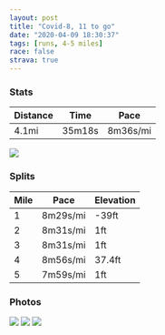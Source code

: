 ```yaml
---
layout: post
title: "Covid-8, 11 to go"
date: "2020-04-09 18:30:37"
tags: [runs, 4-5 miles]
race: false
strava: true
---
```


### Stats

| Distance | Time | Pace |
|----------|------|------|
|4.1mi|35m18s|8m36s/mi|

<img src='https://maps.googleapis.com/maps/api/staticmap?maptype=roadmap&path=enc:_gwwFhssbMQ^QTANOZg@j@S\Yv@Ef@]nACTD@BBMl@BJ]`AYjA?JBBTPRRj@TP@f@VTFd@f@\VNTN^b@b@H`@LJHPFd@ANKh@Wh@IRe@zBUf@U|@k@xAOp@Ub@CZKb@?L@FLJd@RF?`@Vj@Td@ZXJlCbBFFf@XNLD@ZXd@X`@X~@^x@h@V?ZJ\F|@Xn@N`@Pd@P~AZb@LXLp@Lj@Vr@Hf@PZ?~@H^Aj@CRC^MXCRB^JLA^[PI\GPKLQf@Q@IBGJ?pATd@DnAXzAHPFd@D`@JL?XJ\@l@H`@?\F`@Gz@LxAPf@Pv@Lf@Ab@HXC^@hBXFBB?HD`@LvAXb@Th@Lz@FBAFILEXHlBT~@XXPfAj@^F|Aj@\HtCEfBSd@Kj@Ax@BVEb@@VBXJRBJ?VHtAFj@L|CB`AEVDj@A~@HJDH`@?HMBMPG`CGtAEPABI?QKEKAQ?]LYFo@Li@?OEKKMEAa@?YMg@Gm@HYGS?{BSiA@_@@SEc@O]EoAAsAMkAAe@I]AoBBy@ASMkAWWOCFMAqBaBcAg@mCSQAs@UYCU@YCSIc@Gu@C[CK@KACAGQOeAB]FYAE?EDMPW?c@a@_@[Og@i@UI?SKECEMACEO@g@CY[EOM?_@KO?IJ@PCNMECBU?ADAAYa@?IW[q@MYa@MEEEa@W[Wq@y@QOYKg@]u@uAMIi@g@QKUe@e@k@QMICAEmA}@_@c@MWOI[BWMI?Sc@WWSAaAg@UKC@_@UUGSUm@e@UGWQc@Ia@YG?UGMIKCUM[_@UMGAE@I?WKSOCG@A]a@WCUOKQGKBCCAELOFOUOMGAIEM?MGCA[u@Qq@KCG@MEAKFIECBCC?GDBJE@CIGCGIEDKKADEKKDSCYSQIKDK?GCK@GAa@YYa@[QMYIIS_@Si@c@i@_@Wa@UgAcAa@O{@aAU@GBSECOKQFSHADGLWJ]@_@J]&key=AIzaSyC1MId7bFpkLXNAaYhBSTb8jLyiSqzbDtM&size=800x800&markers=color:yellow|label:S|40.75648,-73.99749&markers=color:green|label:F|40.755990000000025,-73.99709'>

### Splits

| Mile | Pace | Elevation |
|------|------|-----------|
|1|8m29s/mi|-39ft|
|2|8m31s/mi|1ft|
|3|8m31s/mi|1ft|
|4|8m56s/mi|37.4ft|
|5|7m59s/mi|1ft|

### Photos
<img src='https://dgtzuqphqg23d.cloudfront.net/gJCjAUwj2tgtg00guuQtKo86Eapu8QbXCGgPm_5X9hI-768x768.jpg'>

<img src='https://dgtzuqphqg23d.cloudfront.net/UnMAp-0Id9o2zuyyjRL-78gZIhh9axd1nYFXzVWNAuU-768x768.jpg'>

<img src='https://dgtzuqphqg23d.cloudfront.net/7fOW3u1LvwLyB8KLplyI6vwzNicmMUo0x7lNa33o6O8-768x768.jpg'>

